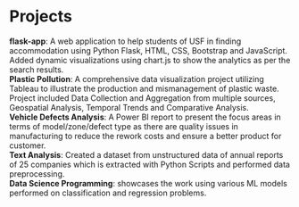 # Projects
**flask-app**: A web application to help students of USF in finding accommodation using Python Flask, HTML, CSS, Bootstrap and JavaScript. Added dynamic visualizations using chart.js to show the analytics as per the search results.<br>
**Plastic Pollution**: A comprehensive data visualization project utilizing Tableau to illustrate the production and mismanagement of plastic waste. Project included Data Collection and Aggregation from multiple sources, Geospatial Analysis, Temporal Trends and Comparative Analysis.<br>
**Vehicle Defects Analysis**: A Power BI report to present the focus areas in terms of model/zone/defect type as there are quality issues in manufacturing to reduce the rework costs and ensure a better product for customer.<br>
**Text Analysis**: Created a dataset from unstructured data of annual reports of 25 companies which is extracted with Python Scripts and performed data preprocessing.<br>
**Data Science Programming**: showcases the work using various ML models performed on classification and regression problems.
